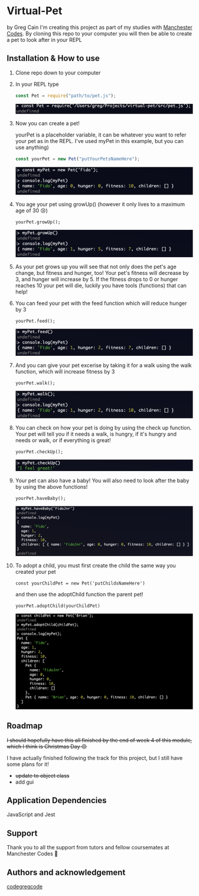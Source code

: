 # Virtual-Pet

by Greg Cain I'm creating this project as part of my studies with [Manchester Codes](https://www.manchestercodes.com/). By cloning this repo to your computer you will then be able to create a pet to look after in your REPL

## Installation & How to use

1. Clone repo down to your computer
2. In your REPL type

   ```javascript
   const Pet = require("path/to/pet.js");
   ```

   ![1672844868621](image/README/1672844868621.png)

3. Now you can create a pet!

   yourPet is a placeholder variable, it can be whatever you want to refer your pet as in the REPL. I've used myPet in this example, but you can use anything)

   ```javascript
   const yourPet = new Pet("putYourPetsNameHere");
   ```

   ![1672844907439](image/README/1672844907439.png)

4. You age your pet using growUp() (however it only lives to a maximum age of 30 😢)

   ```
   yourPet.growUp();
   ```

   ![1672844947565](image/README/1672844947565.png)

5. As your pet grows up you will see that not only does the pet's age change, but fitness and hunger, too! Your pet's fitness will decrease by 3, and hunger will increase by 5. If the fitness drops to 0 or hunger reaches 10 your pet will die, luckily you have tools (functions) that can help!
6. You can feed your pet with the feed function which will reduce hunger by 3

   ```
   yourPet.feed();
   ```

   ![1672845091778](image/README/1672845091778.png)

7. And you can give your pet excerise by taking it for a walk using the walk function, which will increase fitness by 3

   ```
   yourPet.walk();
   ```

   ![1672845107769](image/README/1672845107769.png)

8. You can check on how your pet is doing by using the check up function. Your pet will tell you if it needs a walk, is hungry, if it's hungry and needs or walk, or if everything is great!

   ```
   yourPet.checkUp();
   ```

   ![1672845188129](image/README/1672845188129.png)

9. Your pet can also have a baby! You will also need to look after the baby by using the above functions!

   ```
   yourPet.haveBaby();

   ```

   ![1672914963676](image/README/1672914963676.png)

10. To adopt a child, you must first create the child the same way you created your pet

    ```
    const yourChildPet = new Pet('putChildsNameHere')
    ```

    and then use the adoptChild function the parent pet!

    ```
    yourPet.adoptChild(yourChildPet)
    ```

    ![1672915325885](image/README/1672915325885.png)

## Roadmap

~~I should hopefully have this all finished by the end of week 4 of this module, which I think is Christmas Day 🙃~~

I have actually finished following the track for this project, but I still have some plans for it!

- ~~update to object class~~
- add gui

## Application Dependencies

JavaScript and Jest

## Support

Thank you to all the support from tutors and fellow coursemates at Manchester Codes 🙌

## Authors and acknowledgement

[codegregcode](https://www.linkedin.com/in/greg-cain/)
